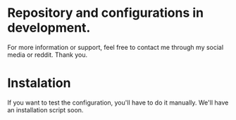 # Repository and configurations in development. 

For more information or support, feel free to contact me through my social media or reddit. Thank you.

# Instalation

If you want to test the configuration, you'll have to do it manually. We'll have an installation script soon.
